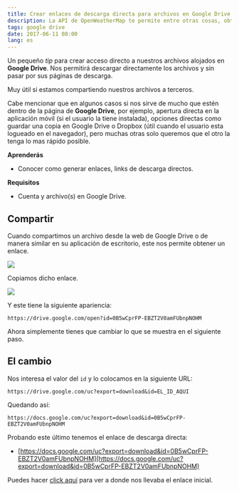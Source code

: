 ```yaml
---
title: Crear enlaces de descarga directa para archivos en Google Drive
description: La API de OpenWeatherMap te permite entre otras cosas, obtener información del clima y pronosticos del tiempo de cualquier región del mundo.
tags: google drive
date: 2017-06-11 08:00
lang: es
---
```


Un pequeño *tip* para crear acceso directo a nuestros archivos alojados en **Google Drive**. Nos permitirá descargar directamente los archivos y sin pasar por sus páginas de descarga.

Muy útil si estamos compartiendo nuestros archivos a terceros.

Cabe mencionar que en algunos casos si nos sirve de mucho que estén dentro de la página de **Google Drive**, por ejemplo, apertura directa en la aplicación móvil (si el usuario la tiene instalada), opciones directas como guardar una copia en Google Drive o Dropbox (útil cuando el usuario esta logueado en el navegador), pero muchas otras solo queremos que el otro la tenga lo mas rápido posible.

__Aprenderás__

* Conocer como generar enlaces, links de descarga directos.

__Requisitos__

* Cuenta y archivo(s) en Google Drive.

## Compartir

Cuando compartimos un archivo desde la web de Google Drive o de manera similar en su aplicación de escritorio, este nos permite obtener un enlace.

![](https://firebasestorage.googleapis.com/v0/b/maksha-41f4f.appspot.com/o/labs%2Fgoogledrive-crear-enlace-descarga-directa%2Fgd-1.jpg?alt=media&token=b4c12274-04d3-4d06-878b-014463071b1f)

Copiamos dicho enlace.

![](https://firebasestorage.googleapis.com/v0/b/maksha-41f4f.appspot.com/o/labs%2Fgoogledrive-crear-enlace-descarga-directa%2Fgd-2.jpg?alt=media&token=3c393ccc-c8f1-490f-9213-f62899f77150)

Y este tiene la siguiente apariencia:

```language
https://drive.google.com/open?id=0B5wCprFP-EBZT2V0amFUbnpNOHM
```

Ahora simplemente tienes que cambiar lo que se muestra en el siguiente paso.

## El cambio

Nos interesa el valor del `id` y lo colocamos en la siguiente URL:

```language
https://drive.google.com/uc?export=download&id=EL_ID_AQUI
```

Quedando así:

```language
https://docs.google.com/uc?export=download&id=0B5wCprFP-EBZT2V0amFUbnpNOHM
```

Probando este último tenemos el enlace de descarga directa:

* [https://docs.google.com/uc?export=download&id=0B5wCprFP-EBZT2V0amFUbnpNOHM](https://docs.google.com/uc?export=download&id=0B5wCprFP-EBZT2V0amFUbnpNOHM)

Puedes hacer [click aquí](https://drive.google.com/open?id=0B5wCprFP-EBZT2V0amFUbnpNOHM) para ver a donde nos llevaba el enlace inicial.
